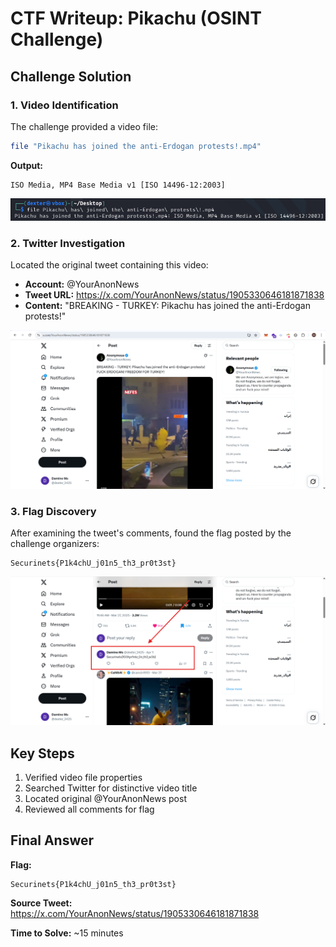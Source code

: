 # **CTF Writeup: Pikachu (OSINT Challenge)**

## **Challenge Solution**

### **1. Video Identification**

The challenge provided a video file:

```bash
file "Pikachu has joined the anti-Erdogan protests!.mp4"
```

**Output:**

```
ISO Media, MP4 Base Media v1 [ISO 14496-12:2003]
```

![Alt text](img/1.png)

### **2. Twitter Investigation**

Located the original tweet containing this video:

- **Account:** @YourAnonNews
- **Tweet URL:** https://x.com/YourAnonNews/status/1905330646181871838
- **Content:** "BREAKING - TURKEY: Pikachu has joined the anti-Erdogan protests!"

![Alt text](img/2.png)

### **3. Flag Discovery**

After examining the tweet's comments, found the flag posted by the challenge organizers:

```
Securinets{P1k4chU_j01n5_th3_pr0t3st}
```

![Alt text](img/3.png)

## **Key Steps**

1. Verified video file properties
2. Searched Twitter for distinctive video title
3. Located original @YourAnonNews post
4. Reviewed all comments for flag

## **Final Answer**

**Flag:**

```
Securinets{P1k4chU_j01n5_th3_pr0t3st}
```

**Source Tweet:**  
https://x.com/YourAnonNews/status/1905330646181871838

**Time to Solve:** ~15 minutes
